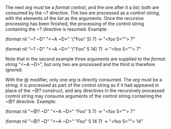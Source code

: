  



The next *arg* must be a *format control*, and the one after it a *list*; both are consumed by the ~? directive. The two are processed as a *control-string*, with the elements of the *list* as the arguments. Once the recursive processing has been finished, the processing of the control string containing the ~? directive is resumed. Example: 



(format nil "~? ~D" "&lt;~A ~D&gt;" ’("Foo" 5) 7) *→* "\<foo 5=""> 7" 



(format nil "~? ~D" "&lt;~A ~D&gt;" ’("Foo" 5 14) 7) *→* "\<foo 5=""> 7" 



Note that in the second example three arguments are supplied to the *format string* "&lt;~A ~D&gt;", but only two are processed and the third is therefore ignored. 



With the @ modifier, only one *arg* is directly consumed. The *arg* must be a *string*; it is processed as part of the control string as if it had appeared in place of the ~@? construct, and any directives in the recursively processed control string may consume arguments of the control string containing the ~@? directive. Example: 



(format nil "~@? ~D" "&lt;~A ~D&gt;" "Foo" 5 7) *→* "\<foo 5=""> 7" 



(format nil "~@? ~D" "&lt;~A ~D&gt;" "Foo" 5 14 7) *→* "\<foo 5=""> 14" 







 



 



